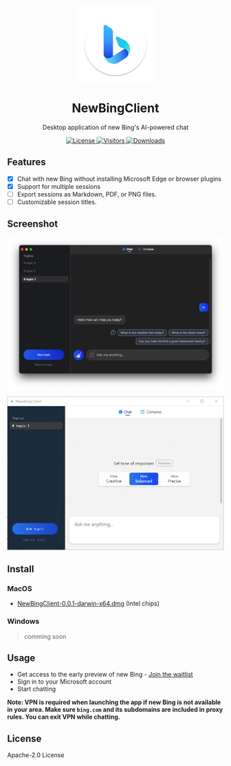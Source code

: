 <p align="center">
  <img width="180" src="./assets/icon.png" alt="NewBingClient">
  <h1 align="center">NewBingClient</h1>
  <p align="center">Desktop application of new Bing's AI-powered chat </p>
</p>

<p align="center">
  <a href="https://opensource.org/licenses/Apache-2.0">
    <img alt="License" src="https://img.shields.io/badge/license-Apache_2.0-green">
  </a>
  <a href="https://github.com/le0zh/NewBingClient">
    <img alt="Visitors" src="https://visitor-badge.glitch.me/badge?page_id=le0zh.newbingclient">
   </a>
  <a href="https://github.com/le0zh/NewBingClient/releases">
    <img alt="Downloads" src="https://img.shields.io/github/downloads/le0zh/NewBingClient/total?color=blue">
   </a>
</p>

## Features

- [x] Chat with new Bing without installing Microsoft Edge or browser plugins
- [x] Support for multiple sessions
- [ ] Export sessions as Markdown, PDF, or PNG files.
- [ ] Customizable session titles.

## Screenshot

<p align="center">
  <img width="600" src="./screenshots/mac.png" alt="NewBingClient MacOS Screenshot">
</p>

<p align="center">
  <img width="600" src="./screenshots/windows.png" alt="NewBingClient MacOS Screenshot">
</p>

## Install

### MacOS

- [NewBingClient-0.0.1-darwin-x64.dmg](https://github.com/le0zh/NewBingClient/releases/download/0.0.1/NewBingClient-0.0.1-darwin-x64.dmg) (Intel chips)

### Windows

> comming soon

## Usage

- Get access to the early preview of new Bing - [Join the waitlist](https://www.bing.com/new)
- Sign in to your Microsoft account
- Start chatting

**Note: VPN is required when launching the app if new Bing is not available in your area. Make sure `bing.com` and its subdomains are included in proxy rules. You can exit VPN while chatting.**

## License

Apache-2.0 License

